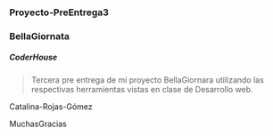 ### Proyecto-PreEntrega3
###  BellaGiornata
##### CoderHouse


>Tercera pre entrega de mi proyecto BellaGiornara utilizando las respectivas herramientas vistas en clase de Desarrollo web.



Catalina-Rojas-Gómez

MuchasGracias